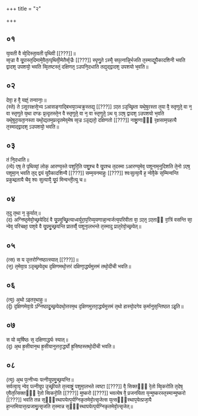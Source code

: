 +++
title = "२"

+++
## ०१
या᳘वती वै व्वे᳘दिस्ता᳘वती पृथिवी [[???]]॥  
व्व᳘ज्रा वै यू᳘पास्त᳘दिमामे᳘वैत᳘त्पृथिवी᳘मेतैर्व्व᳘ज्रैः [[???]] स्पृणु᳘ते ऽस्यै᳘ सप᳘त्नान्नि᳘र्भजति त᳘स्माद्यू᳘पैकादशिनी भवति द्वादश᳘ उपशयो᳘ भवति व्वि᳘तष्टस्तं᳘ दक्षिणत᳘ ऽउपनि᳘दधाति तद्य᳘द्द्वादश᳘ उपशयो भ᳘वति॥  
## ०२
देवा᳘ ह वै᳘ यज्ञं᳘ तन्वानाः᳘॥  
(स्ते) ते ऽसुररक्षसे᳘भ्य ऽआसङ्गाद्बिभया᳘ञ्चक्रुस्तद्य᳘ [[???]] ऽएत ऽउ᳘च्छ्रिता यथे᳘षुरस्ता त᳘या वै᳘ स्तृणुते᳘ वा न᳘ वा स्तृणुते य᳘था दण्डः प्र᳘त्दृतस्ते᳘न वै स्तृणुते᳘ वा न᳘ वा स्तृणुते᳘ ऽथ य᳘ ऽएष᳘ द्वादश᳘ ऽउपशयो भ᳘वति यथे᳘षुरा᳘यता᳘नस्ता यथो᳘द्यतम᳘प्रत्दृतमेव᳘मेष व्व᳘ज्र ऽउ᳘द्यतो᳘ दक्षिणतो [[???]] नाष्ट्रा᳘णाᳫं᳭ र᳘क्षसाम᳘पहत्यै त᳘स्माद्द्वादश᳘ ऽउपशयो᳘ भवति॥  
## ०३
तं नि᳘दधाति॥  
(त्ये) एष᳘ ते पृथिव्यां᳘ लोक᳘ आरण्य᳘स्ते पशुरि᳘ति पशु᳘श्च वै यू᳘पश्च त᳘दस्मा ऽआरण्य᳘मेव᳘ पशूनाम᳘नुदिशति ते᳘नो ऽएष᳘ पशुमा᳘न् भवति त᳘द् द्वयं यूपैकादशिन्यै [[???]] सम्म᳘यनमाहुः [[???]] श्वःसुत्या᳘यै ह᳘ न्वेवै᳘के स᳘म्मिन्वन्ति प्रकुब्द्रतायै चैव᳘ श्वः सुत्यायै᳘ यू᳘पं मिन्वन्ती᳘त्यु च॥  
## ०४
त᳘दु त᳘था न᳘ कुर्यात्॥  
(द) अग्निष्ठ᳘मेवो᳘च्छ्रयेदिदं वै यू᳘पमुच्छ्रि᳘त्याध्वर्युरा᳘प᳘रिव्य᳘यणान्ना᳘न्वर्जत्य᳘परिवीता वा᳘ ऽएत᳘ ऽएताᳫँ रा᳘त्रिं वसन्ति सा᳘ न्वेव᳘ परिचक्षा᳘ पश᳘वे वै यू᳘पमु᳘च्छ्रयन्ति प्रातर्व्वै᳘ पशूना᳘लभन्ते त᳘स्मादु प्रात᳘रेवो᳘च्छ्रयेत्॥  
## ०५
(त्स) स य उ᳘त्तरोग्निष्ठात्स्यात् [[???]]॥  
(त्त᳘) त᳘मेवा᳘ग्र ऽउ᳘च्छ्रयेद᳘थ द᳘क्षिणमथो᳘त्तरं दक्षिणा᳘र्द्ध्यमुत्तमं तथो᳘दीची भवति॥  
## ०६
(त्य᳘) अ᳘थो ऽइतर᳘थाहुः॥  
(र्द᳘) द᳘क्षिणमेवा᳘ग्रे ऽग्निष्ठादु᳘च्छ्रयेदथो᳘त्तरम᳘थ द᳘क्षिणमुत्तरा᳘र्द्ध्यमुत्तमं त᳘थो हास्यो᳘दगेव क᳘र्मानुस᳘न्तिष्ठत ऽइ᳘ति॥  
## ०७
स यो व्व᳘र्षिष्ठः स᳘ दक्षिणार्द्ध्यः स्यात्॥  
(द᳘) अ᳘थ ह्र᳘सीयान᳘थ ह्र᳘सीयानुत्तरा᳘र्द्ध्यो ह्र᳘सिष्ठस्तथो᳘दीची भवति॥  
## ०८
(त्य᳘) अ᳘थ प᳘त्नीभ्यः पत्नीयूपमु᳘च्छ्रयन्ति॥  
सर्वत्वा᳘य᳘ न्वेव᳘ पत्नीयूप उ᳘च्छ्रीयते त᳘त्त्वाष्ट्रं᳘ पशुमा᳘लभते त्वष्टा [[???]] वै᳘ सिक्तᳫँ᳭ रे᳘तो व्वि᳘करोति त᳘देष᳘ ए᳘वैत᳘त्सिक्तᳫं᳭ रे᳘तो व्विकरो᳘ति [[???]] मुष्करो [[???]] भवत्येष वै᳘ प्रजनयिता य᳘न्मुष्करस्त᳘स्मान्मुष्करो [[???]] भवति तन्न स᳘ᳫं᳘स्थापयेत्प᳘र्यग्निकृतमेवो᳘त्सृजेत्स य᳘त्सᳫं᳘स्थाप᳘येत्प्रजा᳘यै हा᳘न्तमियात्त᳘त्प्रजामु᳘त्सृजति त᳘स्मान्न स᳘ᳫं᳘स्थापयेत्प᳘र्यग्निकृतमेवो᳘त्सृजेत्॥  
